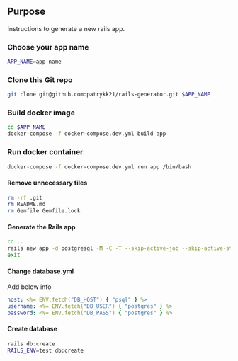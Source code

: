 ## Purpose

Instructions to generate a new rails app.

### Choose your app name

```sh
APP_NAME=app-name
```

### Clone this Git repo

```sh
git clone git@github.com:patrykk21/rails-generator.git $APP_NAME
```

### Build docker image

```sh
cd $APP_NAME
docker-compose -f docker-compose.dev.yml build app
```

### Run docker container

```sh
docker-compose -f docker-compose.dev.yml run app /bin/bash
```

#### Remove unnecessary files

```sh
rm -rf .git
rm README.md
rm Gemfile Gemfile.lock
```

#### Generate the Rails app

```sh
cd ..
rails new app -d postgresql -M -C -T --skip-active-job --skip-active-storage
exit
```

#### Change database.yml

Add below info

```yml
host: <%= ENV.fetch("DB_HOST") { "psql" } %>
username: <%= ENV.fetch("DB_USER") { "postgres" } %>
password: <%= ENV.fetch("DB_PASS") { "postgres" } %>
```

#### Create database

```sh
rails db:create
RAILS_ENV=test db:create
```
